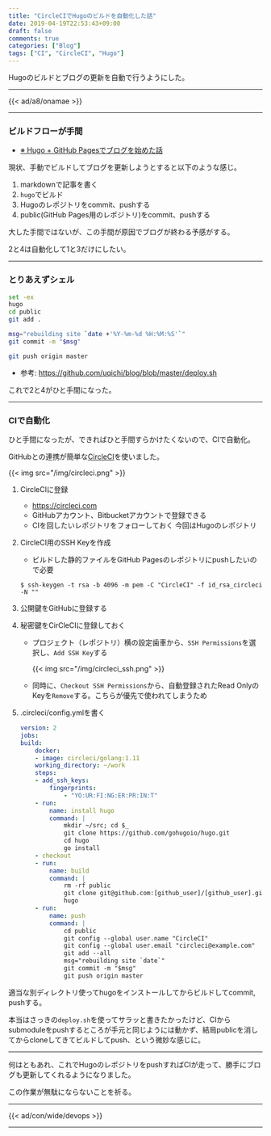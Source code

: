 ```yaml
---
title: "CircleCIでHugoのビルドを自動化した話"
date: 2019-04-19T22:53:43+09:00
draft: false
comments: true
categories: ["Blog"]
tags: ["CI", "CircleCI", "Hugo"]
---
```


Hugoのビルドとブログの更新を自動で行うようにした。

<!--more-->

---

{{< ad/a8/onamae >}}

---

### ビルドフローが手間

- [※ Hugo + GitHub Pagesでブログを始めた話](https://www.ted027.com/post/hugo)

現状、手動でビルドしてブログを更新しようとすると以下のような感じ。

1. markdownで記事を書く
2. `hugo`でビルド
3. Hugoのレポジトリをcommit、pushする
4. public(GitHub Pages用のレポジトリ)をcommit、pushする

大した手間ではないが、この手間が原因でブログが終わる予感がする。

2と4は自動化して1と3だけにしたい。

---

### とりあえずシェル

```deploy.sh
set -ex
hugo
cd public
git add .

msg="rebuilding site `date +'%Y-%m-%d %H:%M:%S'`"
git commit -m "$msg"

git push origin master
```

- 参考: https://github.com/uqichi/blog/blob/master/deploy.sh

これで2と4がひと手間になった。

---

### CIで自動化

ひと手間になったが、できればひと手間すらかけたくないので、CIで自動化。

GitHubとの連携が簡単な[CircleCI](https://circleci.com)を使いました。

{{< img src="/img/circleci.png" >}}

1. CircleCIに登録
    - https://circleci.com
    - GitHubアカウント、Bitbucketアカウントで登録できる
    - CIを回したいレポジトリをフォローしておく
        今回はHugoのレポジトリ

2. CircleCI用のSSH Keyを作成
    - ビルドした静的ファイルをGitHub Pagesのレポジトリにpushしたいので必要

    ```
    $ ssh-keygen -t rsa -b 4096 -m pem -C "CircleCI" -f id_rsa_circleci -N ""
    ```

3. 公開鍵をGitHubに登録する

4. 秘密鍵をCirCleCIに登録しておく
    - プロジェクト（レポジトリ）横の設定歯車から、`SSH Permissions`を選択し、`Add SSH Key`する

        {{< img src="/img/circleci_ssh.png" >}}

    - 同時に、`Checkout SSH Permissions`から、自動登録されたRead OnlyのKeyを`Remove`する。こちらが優先で使われてしまうため

5. .circleci/config.ymlを書く

    ```config.yml
    version: 2
    jobs:
    build:
        docker:
        - image: circleci/golang:1.11
        working_directory: ~/work
        steps:
        - add_ssh_keys:
            fingerprints:
                - "YO:UR:FI:NG:ER:PR:IN:T"
        - run:
            name: install hugo
            command: |
                mkdir ~/src; cd $_
                git clone https://github.com/gohugoio/hugo.git
                cd hugo
                go install
        - checkout
        - run:
            name: build
            command: |
                rm -rf public
                git clone git@github.com:[github_user]/[github_user].github.io public
                hugo
        - run:
            name: push
            command: |
                cd public
                git config --global user.name "CircleCI"
                git config --global user.email "circleci@example.com"
                git add --all
                msg="rebuilding site `date`"
                git commit -m "$msg"
                git push origin master

    ```

適当な別ディレクトリ使ってhugoをインストールしてからビルドしてcommit, pushする。

本当はさっきの`deploy.sh`を使ってサラッと書きたかったけど、CIからsubmoduleをpushするところが手元と同じようには動かず、結局publicを消してからcloneしてきてビルドしてpush、という微妙な感じに。

---

何はともあれ、これでHugoのレポジトリをpushすればCIが走って、勝手にブログも更新してくれるようになりました。

この作業が無駄にならないことを祈る。

---

{{< ad/con/wide/devops >}}

---
